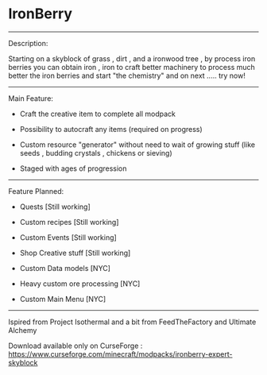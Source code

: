 # IronBerry

___

 Description:
 
 Starting on a skyblock of grass , dirt , and a ironwood tree , by process iron berries you can obtain iron , iron to craft better machinery to process much better the iron berries and start "the chemistry" and on next ..... try now!

 ___

 Main Feature:

- Craft the creative item to complete all modpack

-  Possibility to autocraft any items (required on progress)

- Custom resource "generator" without need to wait of growing stuff (like seeds , budding crystals , chickens or sieving)

- Staged with ages of progression

 
___
 

 

 Feature Planned:

-  Quests [Still working]

-  Custom recipes [Still working]

-  Custom Events [Still working]

-  Shop Creative stuff [Still working]

-  Custom Data models [NYC]

-  Heavy custom ore processing [NYC]

-  Custom Main Menu [NYC]

 

 

 


___
 

Ispired from Project Isothermal and a bit from FeedTheFactory and Ultimate Alchemy

Download available only on CurseForge : https://www.curseforge.com/minecraft/modpacks/ironberry-expert-skyblock
